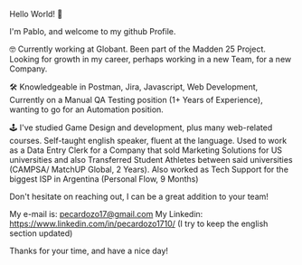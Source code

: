 Hello World! 👋

I'm Pablo, and welcome to my github Profile.

🤓 Currently working at Globant. Been part of the Madden 25 Project. Looking for growth in my career, perhaps working in a new Team, for a new Company.

🛠 Knowledgeable in Postman, Jira, Javascript, Web Development, Currently on a Manual QA Testing position (1+ Years of Experience), wanting to go for an Automation position.

🕹 I've studied Game Design and development, plus many web-related courses. Self-taught english speaker, fluent at the language. Used to work as a Data Entry Clerk for a Company that sold Marketing Solutions for US universities and also Transferred Student Athletes between said universities (CAMPSA/ MatchUP Global, 2 Years). Also worked as Tech Support for the biggest ISP in Argentina (Personal Flow, 9 Months)  

Don't hesitate on reaching out, I can be a great addition to your team!

My e-mail is: pecardozo17@gmail.com
My Linkedin: https://www.linkedin.com/in/pecardozo1710/ (I try to keep the english section updated)

Thanks for your time, and have a nice day!
